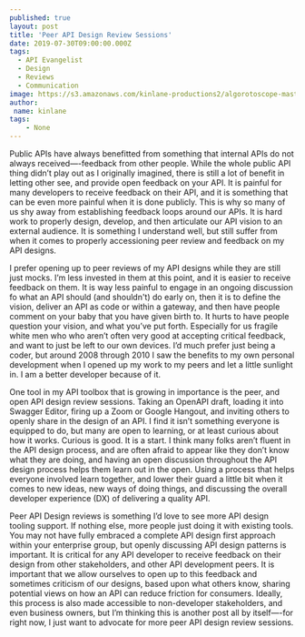 ```yaml
---
published: true
layout: post
title: 'Peer API Design Review Sessions'
date: 2019-07-30T09:00:00.000Z
tags:
  - API Evangelist
  - Design
  - Reviews
  - Communication
image: https://s3.amazonaws.com/kinlane-productions2/algorotoscope-master/abe-lincoln-one-smooth-ride-file-00-00-07-91.jpg
author:
 name: kinlane
tags:
    - None
---
```

Public APIs have always benefitted from something that internal APIs do not always received—-feedback from other people. While the whole public API thing didn’t play out as I originally imagined, there is still a lot of benefit in letting other see, and provide open feedback on your API. It is painful for many developers to receive feedback on their API, and it is something that can be even more painful when it is done publicly. This is why so many of us shy away from establishing feedback loops around our APIs. It is hard work to properly design, develop, and then articulate our API vision to an external audience. It is something I understand well, but still suffer from when it comes to properly accessioning peer review and feedback on my API designs.

I prefer opening up to peer reviews of my API designs while they are still just mocks. I’m less invested in them at this point, and it is easier to receive feedback on them. It is way less painful to engage in an ongoing discussion fo what an API should (and shouldn't) do early on, then it is to define the vision, deliver an API as code or within a gateway, and then have people comment on your baby that you have given birth to. It hurts to have people question your vision, and what you’ve put forth. Especially for us fragile white men who who aren’t often very good at accepting critical feedback, and want to just be left to our own devices. I’d much prefer just being a coder, but around 2008 through 2010 I saw the benefits to my own personal development when I opened up my work to my peers and let a little sunlight in. I am a better developer because of it.

One tool in my API toolbox that is growing in importance is the peer, and open API design review sessions. Taking an OpenAPI draft, loading it into Swagger Editor, firing up a Zoom or Google Hangout, and inviting others to openly share in the design of an API. I find it isn’t something everyone is equipped to do, but many are open to learning, or at least curious about how it works. Curious is good. It is a start. I think many folks aren’t fluent in the API design process, and are often afraid to appear like they don’t know what they are doing, and having an open discussion throughout the API design process helps them learn out in the open. Using a process that helps everyone involved learn together, and lower their guard a little bit when it comes to new ideas, new ways of doing things, and discussing the overall developer experience (DX) of delivering a quality API.

Peer API Design reviews is something I’d love to see more API design tooling support. If nothing else, more people just doing it with existing tools. You may not have fully embraced a complete API design first approach within your enterprise group, but openly discussing API design patterns is important. It is critical for any API developer to receive feedback on their design from other stakeholders, and other API development peers. It is important that we allow ourselves to open up to this feedback and sometimes criticism of our designs, based upon what others know, sharing potential views on how an API can reduce friction for consumers. Ideally, this process is also made accessible to non-developer stakeholders, and even business owners, but I’m thinking this is another post all by itself—-for right now, I just want to advocate for more peer API design review sessions.
